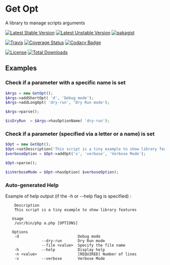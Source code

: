 
# Get Opt

A library to manage scripts arguments 


[![Latest Stable Version](https://poser.pugx.org/alphayax/get_opt/v/stable)](https://packagist.org/packages/alphayax/get_opt)
[![Latest Unstable Version](https://poser.pugx.org/alphayax/get_opt/v/unstable)](https://packagist.org/packages/alphayax/get_opt)
[![pakagist](https://img.shields.io/packagist/v/alphayax/get_opt.svg)](https://packagist.org/packages/alphayax/get_opt)

[![Travis](https://travis-ci.org/alphayax/get_opt.svg)](https://travis-ci.org/alphayax/get_opt)
[![Coverage Status](https://api.codacy.com/project/badge/Coverage/7bcc28be8edf41d8b9285418197d093f)](https://www.codacy.com/app/alphayax/get_opt?utm_source=github.com&amp;utm_medium=referral&amp;utm_content=alphayax/get_opt&amp;utm_campaign=Badge_Coverage)
[![Codacy Badge](https://api.codacy.com/project/badge/Grade/7bcc28be8edf41d8b9285418197d093f)](https://www.codacy.com/app/alphayax/get_opt?utm_source=github.com&amp;utm_medium=referral&amp;utm_content=alphayax/get_opt&amp;utm_campaign=Badge_Grade)

[![License](https://poser.pugx.org/alphayax/get_opt/license)](https://packagist.org/packages/alphayax/get_opt)
[![Total Downloads](https://poser.pugx.org/alphayax/get_opt/downloads)](https://packagist.org/packages/alphayax/get_opt)

## Examples

### Check if a parameter with a specific name is set

```php
$Args = new GetOpt();
$Args->addShortOpt( 'd', 'Debug mode');
$Args->addLongOpt( 'dry-run', 'Dry Run mode');

$Args->parse();

$isDryRun  = $Args->hasOptionName( 'dry-run');
```

### Check if a parameter (specified via a letter or a name) is set

```php
$Opt = new GetOpt();
$Opt->setDescription('This script is a tiny example to show library features');
$verboseOption = $Opt->addOpt('v', 'verbose', 'Verbose Mode');

$Opt->parse();

$isVerboseMode = $Opt->hasOption( $verboseOption);
```


### Auto-generated Help

Example of help output (if the -h or --help flag is specified) :

```
    Description
   	This script is a tiny example to show library features
   
   Usage
   	/usr/bin/php a.php [OPTIONS]
   
   Options
	-d        	              	Debug mode
	          	--dry-run     	Dry Run mode
	          	--file <value>	Specify the file name
	-h        	--help        	Display help
	-n <value>	              	[REQUIRED] Number of lines
	-v        	--verbose     	Verbose Mode
```
